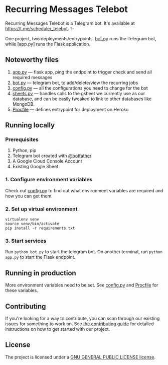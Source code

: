 # Recurring Messages Telebot

Recurring Messages Telebot is a Telegram bot. It's available at https://t.me/scheduler_telebot. :sparkles:

One project, two deployments/entrypoints. [bot.py](./bot.py) runs the Telegram bot, while [app.py] runs the Flask application.

## Noteworthy files
1. [app.py](./app.py) — flask app, ping the endpoint to trigger check and send all required messages
2. [bot.py](./bot.py) — telegram bot, to add/delete/view the recurring jobs
3. [config.py](./config.py) — all the configurations you need to change for the bot
4. [sheets.py](./sheets.py) — handles calls to the gsheet we currently use as our database, and can be easily tweaked to link to other databases like MongoDB.
5. [Procfile](./Procfile) — defines entrypoint for deployment on Heroku

## Running locally

### Prerequisites
1. Python, pip
2. Telegram bot created with [@botfather](https://telegram.me/botfather)
3. A Google Cloud Console Account
4. Existing Google Sheet

### 1. Configure environment variables 
Check out [config.py](./config.py) to find out what environment variables are required and how you can get them.

### 2. Set up virtual environment
```
virtualenv venv
source venv/bin/activate
pip install -r requirements.txt
```

### 3. Start services
Run `python bot.py` to start the telegram bot. On another terminal, run `python app.py` to start the Flask endpoint.

## Running in production
More environment variables need to be set. See [config.py](./config.py) and [Procfile](./Procfile) for these variables.

## Contributing

If you're looking for a way to contribute, you can scan through our existing issues for something to work on. See [the contributing guide](./CONTRIBUTING.md) for detailed instructions on how to get started with our project.

## License

The project is licensed under a [GNU GENERAL PUBLIC LICENSE license](./LICENSE).